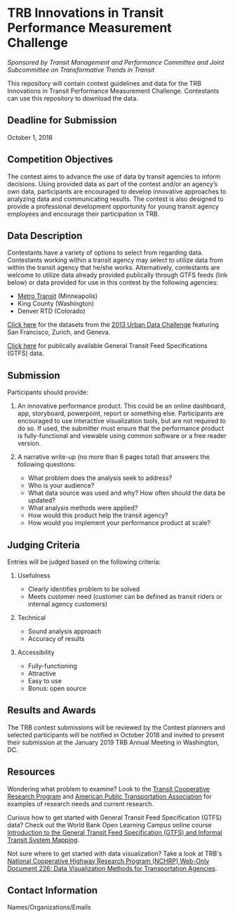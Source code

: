 # TRB Innovations in Transit Performance Measurement Challenge

_Sponsored by Transit Management and Performance Committee and Joint Subcommittee on Transformative Trends in Transit_

This repository will contain contest guidelines and data for the TRB Innovations in Transit Performance Measurement Challenge.  Contestants can use this repository to download the data.

## Deadline for Submission
October 1, 2018

## Competition Objectives
The contest aims to advance the use of data by transit agencies to inform decisions. Using provided data as part of the contest and/or an agency’s own data, participants are encouraged to develop innovative approaches to analyzing data and communicating results. The contest is also designed to provide a professional development opportunity for young transit agency employees and encourage their participation in TRB.

## Data Description
Contestants have a variety of options to select from regarding data. Contestants working within a transit agency may select to utilize data from within the transit agency that he/she works. Alternatively, contestants are welcome to utilize data already provided publically through GTFS feeds (link below) or data provided for use in this contest by the following agencies:

   - [Metro Transit](Metro%20Transit%20Bus%20Incidents) (Minneapolis)
   - King County (Washington)
   - Denver RTD (Colorado)
   
  [Click here](https://github.com/swissnexSF/Urban-Data-Challenge) for the datasets from the [2013 Urban Data Challenge](http://datacanvas.org/public-transportation/) featuring San Francisco, Zurich, and Geneva.

  [Click here](https://www.transitwiki.org/TransitWiki/index.php/Publicly-accessible_public_transportation_data) for publically available General Transit Feed Specifications (GTFS) data.

## Submission
Participants should provide:

1. An innovative performance product. This could be an online dashboard, app, storyboard, powerpoint, report or something else. Participants are encouraged to use interactive visualization tools, but are not required to do so. If used, the submitter must ensure that the performance product is fully-functional and viewable using common software or a free reader version. 

2. A narrative write-up (no more than 6 pages total) that answers the following questions:

   - What problem does the analysis seek to address? 
   - Who is your audience?
   - What data source was used and why? How often should the data be updated?
   - What analysis methods were applied?
   - How would this product help the transit agency? 
   - How would you implement your performance product at scale?

## Judging Criteria

Entries will be judged based on the following criteria:

1. Usefulness

   - Clearly identifies problem to be solved
   - Meets customer need (customer can be defined as transit riders or internal agency customers)

2. Technical

   - Sound analysis approach
   - Accuracy of results

3. Accessibility

   - Fully-functioning
   - Attractive
   - Easy to use
   - Bonus: open source

## Results and Awards
The TRB contest submissions will be reviewed by the Contest planners and selected participants will be notified in October 2018 and invited to present their submission at the January 2019 TRB Annual Meeting in Washington, DC.

## Resources

Wondering what problem to examine? Look to the [Transit Cooperative Research Program](http://www.trb.org/TCRP/TCRP.aspx) and [American Public Transportation Association](https://www.apta.com/Pages/default.aspx) for examples of research needs and current research. 


Curious how to get started with General Transit Feed Specification (GTFS) data? Check out the World Bank Open Learning Campus online course [Introduction to the General Transit Feed Specification (GTFS) and Informal Transit System Mapping](https://olc.worldbank.org/content/introduction-general-transit-feed-specification-gtfs-and-informal-transit-system-mapping). 


Not sure where to get started with data visualization? Take a look at TRB's [National Cooperative Highway Research Program (NCHRP) Web-Only Document 226: Data Visualization Methods for Transportation Agencies](https://www.nap.edu/catalog/24755/data-visualization-methods-for-transportation-agencies). 


## Contact Information
Names/Organizations/Emails
